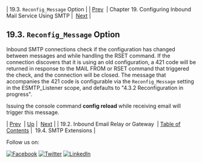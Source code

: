 | 19.3. `Reconfig_Message` Option |
| [Prev](esmtp_listener.relay_domains.php)  | Chapter 19. Configuring Inbound Mail Service Using SMTP |  [Next](esmtp_listener.extensions.php) |

## 19.3. `Reconfig_Message` Option

<a class="indexterm" name="idp2417920"></a>

Inbound SMTP connections check if the configuration has changed between messages and while handling the RSET command. If the connection discovers that it is using an old configuration, a 421 code will be returned in response to the MAIL FROM or RSET command that triggered the check, and the connection will be closed. The message that accompanies the 421 code is configurable via the `Reconfig_Message` setting in the ESMTP_Listener scope, and defaults to "4.3.2 Reconfiguration in progress".

Issuing the console command **config reload**        while receiving email will trigger this message.

| [Prev](esmtp_listener.relay_domains.php)  | [Up](esmtp_listener.php) |  [Next](esmtp_listener.extensions.php) |
| 19.2. Inbound Email Relay or Gateway  | [Table of Contents](index.php) |  19.4. SMTP Extensions |

Follow us on:

[![Facebook](https://support.messagesystems.com/images/icon-facebook.png)](http://www.facebook.com/messagesystems) [![Twitter](https://support.messagesystems.com/images/icon-twitter.png)](http://twitter.com/#!/MessageSystems) [![LinkedIn](https://support.messagesystems.com/images/icon-linkedin.png)](http://www.linkedin.com/company/message-systems)